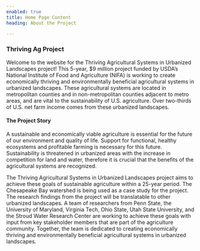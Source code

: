 ```yaml
---
enabled: true
title: Home Page Content
heading: About the Project

---
```

### Thriving Ag Project

Welcome to the website for the Thriving Agricultural Systems in Urbanized Landscapes project! This 5-year, $9 million project funded by USDA’s National Institute of Food and Agriculture (NIFA) is working to create economically thriving and environmentally beneficial agricultural systems in urbanized landscapes. These agricultural systems are located in metropolitan counties and in non-metropolitan counties adjacent to metro areas, and are vital to the sustainability of U.S. agriculture. Over two-thirds of U.S. net farm income comes from these urbanized landscapes.

#### The Project Story

A sustainable and economically viable agriculture is essential for the future of our environment and quality of life. Support for functional, healthy ecosystems and profitable farming is necessary for this future. Sustainability is threatened in urbanized areas with the increase in competition for land and water, therefore it is crucial that the benefits of the agricultural systems are recognized.

The Thriving Agricultural Systems in Urbanized Landscapes project aims to achieve these goals of sustainable agriculture within a 25-year period. The Chesapeake Bay watershed is being used as a case study for the project. The research findings from the project will be translatable to other urbanized landscapes. A team of researchers from Penn State, the University of Maryland, Virginia Tech, Ohio State, Utah State University, and the Stroud Water Research Center are working to achieve these goals with input from key stakeholder members that are part of the agriculture community. Together, the team is dedicated to creating economically thriving and environmentally beneficial agricultural systems in urbanized landscapes.